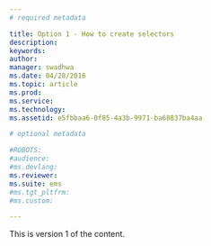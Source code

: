 ```yaml
---
# required metadata

title: Option 1 - How to create selectors
description:
keywords:
author: 
manager: swadhwa
ms.date: 04/28/2016
ms.topic: article
ms.prod:
ms.service:
ms.technology:
ms.assetid: e5fbbaa6-0f85-4a3b-9971-ba68837ba4aa

# optional metadata

#ROBOTS:
#audience:
#ms.devlang:
ms.reviewer: 
ms.suite: ems
#ms.tgt_pltfrm:
#ms.custom:

---
```


This is version 1 of the content.